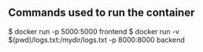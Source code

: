 ## Commands used to run the container

$ docker run -p 5000:5000 frontend
$ docker run -v $(pwd)/logs.txt:/mydir/logs.txt -p 8000:8000 backend
